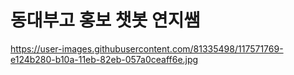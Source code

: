 # 동대부고 홍보 챗봇 연지쌤 

https://user-images.githubusercontent.com/81335498/117571769-e124b280-b10a-11eb-82eb-057a0ceaff6e.jpg


